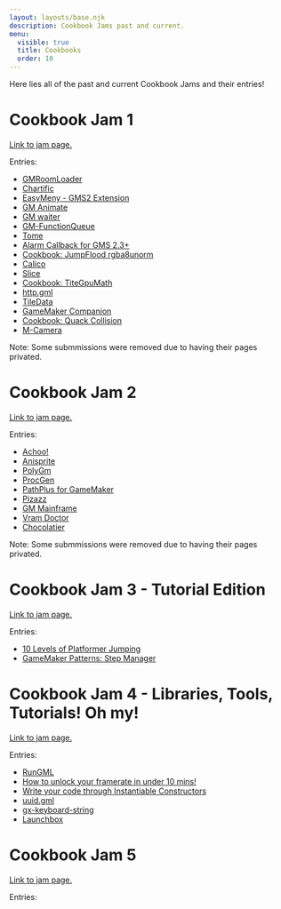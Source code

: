 ```yaml
---
layout: layouts/base.njk
description: Cookbook Jams past and current.
menu:
  visible: true
  title: Cookbooks
  order: 10
---
```


Here lies all of the past and current Cookbook Jams and their entries! 

# Cookbook Jam 1
[Link to jam page.](https://itch.io/jam/cookbook-jam-1)

Entries:

- [GMRoomLoader](https://glebtsereteli.itch.io/gmroomloader)
- [Chartific](https://manta-ray.itch.io/chartific)
- [EasyMeny - GMS2 Extension](https://jbroook.itch.io/easy-menu-gms2-extension)
- [GM Animate](https://kormex.itch.io/gm-animate)
- [GM waiter](https://alphish-creature.itch.io/gm-waiter)
- [GM-FunctionQueue](https://cloakedgames.itch.io/gm-functionqueue)
- [Tome](https://cataclysmic-studios.itch.io/tome)
- [Alarm Callback for GMS 2.3+](https://banensoft.itch.io/alarm-callback)
- [Cookbook: JumpFlood rgba8unorm](https://terohannula.itch.io/coobook-jumpflood-rgba8unorm)
- [Calico](https://wainggan.itch.io/calico)
- [Slice](https://tabularelf.itch.io/slice)
- [Cookbook: TiteGpuMath](https://terohannula.itch.io/cookbook-titegpu)
- [http.gml](https://sidorakh.itch.io/http-gml)
- [TileData](https://wangleline.itch.io/tiledata)
- [GameMaker Companion](https://mtax.itch.io/gamemaker-companion)
- [Cookbook: Quack Collision](https://terohannula.itch.io/quack-collision)
- [M-Camera](https://mdev.itch.io/m-camera)

Note: Some submmissions were removed due to having their pages privated.

# Cookbook Jam 2
[Link to jam page.](https://itch.io/jam/cookbook-jam-2)

Entries:

- [Achoo!](https://manta-ray.itch.io/achoo)
- [Anisprite](https://inkkblott.itch.io/anisprite)
- [PolyGm](https://jordan-guillou.itch.io/polygm)
- [ProcGen](https://spiralbeemo.itch.io/procgen)
- [PathPlus for GameMaker](https://delfos1.itch.io/pathplus-for-gamemaker)
- [Pizazz](https://avioxarcade.itch.io/pizazz-gamemaker-particle-system-library)
- [GM Mainframe](https://alphish-creature.itch.io/gm-mainframe)
- [Vram Doctor](https://tabularelf.itch.io/vram-doctor)
- [Chocolatier](https://sidorakh.itch.io/chocolatier)

Note: Some submmissions were removed due to having their pages privated.

# Cookbook Jam 3 - Tutorial Edition
[Link to jam page.](/cookbooks/cookbook-3/)

Entries:

- [10 Levels of Platformer Jumping](https://www.gamemakerkitchen.com/tutorials/jordan-guillou/10-levels-of-platformer-jumps/)
- [GameMaker Patterns: Step Manager](https://www.gamemakerkitchen.com/tutorials/alphish/gm-patterns-step-manager/)

# Cookbook Jam 4 - Libraries, Tools, Tutorials! Oh my!
[Link to jam page.](https://itch.io/jam/cookbook-jam-4)

Entries:

- [RunGML](https://snail-dream.itch.io/rungml)
- [How to unlock your framerate in under 10 mins!](https://youtu.be/40iMwneEND4)
- [Write your code through Instantiable Constructors](/tutorials/mtax/gml-instantiable-constructors/)
- [uuid.gml](https://github.com/sidorakh/uuid.gml)
- [gx-keyboard-string](https://github.com/Sidorakh/gx-keyboard-string)
- [Launchbox](https://github.com/Alphish/gm-launchbox)

# Cookbook Jam 5
[Link to jam page.](https://itch.io/jam/cookbook-jam-5)

Entries:
